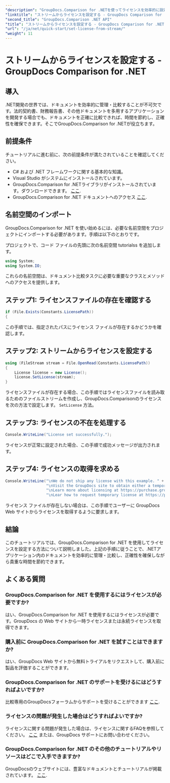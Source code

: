 ```yaml
---
"description": "GroupDocs.Comparison for .NETを使ってライセンスを効率的に設定する方法を学びましょう。このチュートリアルでドキュメントの正確性を確保し、時間を節約しましょう。"
"linktitle": "ストリームからライセンスを設定する - GroupDocs Comparison for .NET"
"second_title": "GroupDocs.Comparison .NET API"
"title": "ストリームからライセンスを設定する - GroupDocs Comparison for .NET"
"url": "/ja/net/quick-start/set-license-from-stream/"
"weight": 11
---
```


# ストリームからライセンスを設定する - GroupDocs Comparison for .NET

## 導入
.NET開発の世界では、ドキュメントを効率的に管理・比較することが不可欠です。法的契約書、財務報告書、その他ドキュメントを多用するアプリケーションを開発する場合でも、ドキュメントを正確に比較できれば、時間を節約し、正確性を確保できます。そこでGroupDocs.Comparison for .NETが役立ちます。 
## 前提条件
チュートリアルに進む前に、次の前提条件が満たされていることを確認してください。
- C# および .NET フレームワークに関する基本的な知識。
- Visual Studio がシステムにインストールされています。
- GroupDocs.Comparison for .NETライブラリがインストールされています。ダウンロードできます。 [ここ](https://releases。groupdocs.com/comparison/net/).
- GroupDocs.Comparison for .NET ドキュメントへのアクセス [ここ](https://tutorials。groupdocs.com/comparison/net/).

## 名前空間のインポート
GroupDocs.Comparison for .NET を使い始めるには、必要な名前空間をプロジェクトにインポートする必要があります。手順は以下のとおりです。

プロジェクトで、コード ファイルの先頭に次の名前空間 tutorialss を追加します。
```csharp
using System;
using System.IO;
```
これらの名前空間は、ドキュメント比較タスクに必要な重要なクラスとメソッドへのアクセスを提供します。

## ステップ1: ライセンスファイルの存在を確認する
```csharp
if (File.Exists(Constants.LicensePath))
{
```
この手順では、指定されたパスにライセンス ファイルが存在するかどうかを確認します。
## ステップ2: ストリームからライセンスを設定する
```csharp
using (FileStream stream = File.OpenRead(Constants.LicensePath))
{
    License license = new License();
    license.SetLicense(stream);
}
```
ライセンスファイルが存在する場合、この手順ではライセンスファイルを読み取るためのファイルストリームを作成し、GroupDocs.Comparisonのライセンスを次の方法で設定します。 `SetLicense` 方法。
## ステップ3: ライセンスの不在を処理する
```csharp
Console.WriteLine("License set successfully.");
```
ライセンスが正常に設定された場合、この手順で成功メッセージが出力されます。
## ステップ4: ライセンスの取得を求める
```csharp
Console.WriteLine("\nWe do not ship any license with this example. " +
                  "\nVisit the GroupDocs site to obtain either a temporary or permanent license. " +
                  "\nLearn more about licensing at https://purchase.groupdocs.com/faqs/licensing. " +
                  "\nLear how to request temporary license at https://purchase.groupdocs.com/temporary-license.");
```
ライセンス ファイルが存在しない場合は、この手順でユーザーに GroupDocs Web サイトからライセンスを取得するように要求します。

## 結論
このチュートリアルでは、GroupDocs.Comparison for .NET を使用してライセンスを設定する方法について説明しました。上記の手順に従うことで、.NETアプリケーション内のドキュメントを効率的に管理・比較し、正確性を確保しながら貴重な時間を節約できます。
## よくある質問
### GroupDocs.Comparison for .NET を使用するにはライセンスが必要ですか?
はい、GroupDocs.Comparison for .NET を使用するにはライセンスが必要です。GroupDocs の Web サイトから一時ライセンスまたは永続ライセンスを取得できます。
### 購入前に GroupDocs.Comparison for .NET を試すことはできますか?
はい、GroupDocs Web サイトから無料トライアルをリクエストして、購入前に製品を評価することができます。
### GroupDocs.Comparison for .NET のサポートを受けるにはどうすればよいですか?
比較専用のGroupDocsフォーラムからサポートを受けることができます [ここ](https://forum。groupdocs.com/c/comparison/12).
### ライセンスの問題が発生した場合はどうすればよいですか?
ライセンスに関する問題が発生した場合は、ライセンスに関するFAQを参照してください。 [ここ](https://purchase.groupdocs.com/faqs/licensing) または、GroupDocs サポートにお問い合わせください。
### GroupDocs.Comparison for .NET のその他のチュートリアルやリソースはどこで入手できますか?
GroupDocsのウェブサイトには、豊富なドキュメントとチュートリアルが掲載されています。 [ここ](https://tutorials。groupdocs.com/comparison/net/).